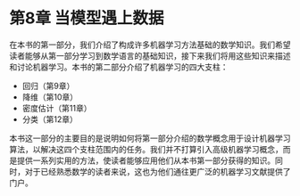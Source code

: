 # 第8章 当模型遇上数据

在本书的第一部分，我们介绍了构成许多机器学习方法基础的数学知识。我们希望读者能够从第一部分学习到数学语言的基础知识，接下来我们将用这些知识来描述和讨论机器学习。本书的第二部分介绍了机器学习的四大支柱：

- 回归（第9章）
- 降维（第10章）
- 密度估计（第11章）
- 分类（第12章）

本书这一部分的主要目的是说明如何将第一部分介绍的数学概念用于设计机器学习算法，以解决这四个支柱范围内的任务。我们并不打算引入高级机器学习概念，而是提供一系列实用的方法，使读者能够应用他们从本书第一部分获得的知识。同时，对于已经熟悉数学的读者来说，这也为他们通往更广泛的机器学习文献提供了门户。

